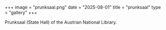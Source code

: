+++
image = "prunksaal.png"
date = "2025-08-01"
title = "prunksaal"
type = "gallery"
+++

Prunksaal (State Hall) of the Austrian National Library.

